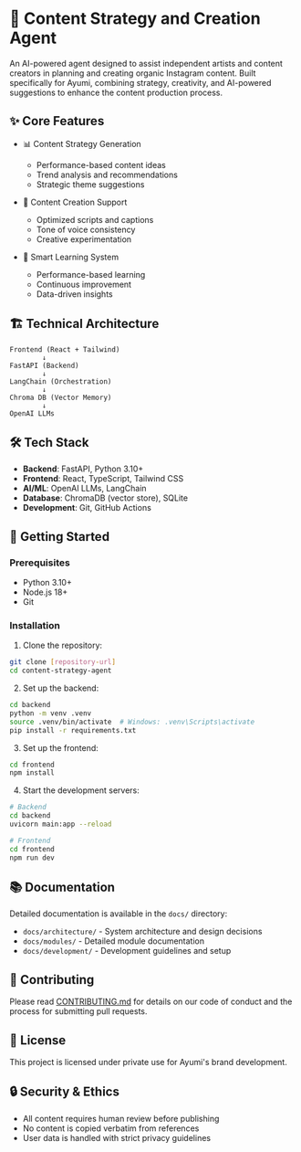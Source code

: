 # 🧠 Content Strategy and Creation Agent

An AI-powered agent designed to assist independent artists and content creators in planning and creating organic Instagram content. Built specifically for Ayumi, combining strategy, creativity, and AI-powered suggestions to enhance the content production process.

## ✨ Core Features

- 📊 Content Strategy Generation
  - Performance-based content ideas
  - Trend analysis and recommendations
  - Strategic theme suggestions

- 🎨 Content Creation Support
  - Optimized scripts and captions
  - Tone of voice consistency
  - Creative experimentation

- 🧠 Smart Learning System
  - Performance-based learning
  - Continuous improvement
  - Data-driven insights

## 🏗️ Technical Architecture

```
Frontend (React + Tailwind)
        ↓
FastAPI (Backend)
        ↓
LangChain (Orchestration)
        ↓
Chroma DB (Vector Memory)
        ↓
OpenAI LLMs
```

## 🛠️ Tech Stack

- **Backend**: FastAPI, Python 3.10+
- **Frontend**: React, TypeScript, Tailwind CSS
- **AI/ML**: OpenAI LLMs, LangChain
- **Database**: ChromaDB (vector store), SQLite
- **Development**: Git, GitHub Actions

## 🚀 Getting Started

### Prerequisites

- Python 3.10+
- Node.js 18+
- Git

### Installation

1. Clone the repository:
```bash
git clone [repository-url]
cd content-strategy-agent
```

2. Set up the backend:
```bash
cd backend
python -m venv .venv
source .venv/bin/activate  # Windows: .venv\Scripts\activate
pip install -r requirements.txt
```

3. Set up the frontend:
```bash
cd frontend
npm install
```

4. Start the development servers:
```bash
# Backend
cd backend
uvicorn main:app --reload

# Frontend
cd frontend
npm run dev
```

## 📚 Documentation

Detailed documentation is available in the `docs/` directory:

- `docs/architecture/` - System architecture and design decisions
- `docs/modules/` - Detailed module documentation
- `docs/development/` - Development guidelines and setup

## 🤝 Contributing

Please read [CONTRIBUTING.md](CONTRIBUTING.md) for details on our code of conduct and the process for submitting pull requests.

## 📝 License

This project is licensed under private use for Ayumi's brand development.

## 🔒 Security & Ethics

- All content requires human review before publishing
- No content is copied verbatim from references
- User data is handled with strict privacy guidelines 